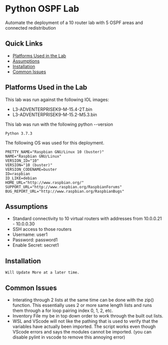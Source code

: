 Python OSPF Lab
=======

Automate the deployment of a 10 router lab with 5 OSPF areas and connected redistribution

## Quick Links

- [Platforms Used in the Lab](https://github.com/ospfpacket/python_ospf_lab#platforms-used-in-the-lab)
- [Assumptions](https://github.com/ospfpacket/python_ospf_lab#assumptions)
- [Installation](https://github.com/ospfpacket/python_ospf_lab#installation)
- [Common Issues](https://github.com/ospfpacket/python_ospf_lab#installation)

## Platforms Used in the Lab

This lab was run against the following IOL images:
- L3-ADVENTERPRISEK9-M-15.4-2T.bin
- L3-ADVENTERPRISEK9-M-15.2-M5.3.bin

This lab was run with the following python --version

```
Python 3.7.3
```

The following OS was used for this deployment.

```
PRETTY_NAME="Raspbian GNU/Linux 10 (buster)"
NAME="Raspbian GNU/Linux"
VERSION_ID="10"
VERSION="10 (buster)"
VERSION_CODENAME=buster
ID=raspbian
ID_LIKE=debian
HOME_URL="http://www.raspbian.org/"
SUPPORT_URL="http://www.raspbian.org/RaspbianForums"
BUG_REPORT_URL="http://www.raspbian.org/RaspbianBugs"
```

## Assumptions

- Standard connectivity to 10 virtual routers with addresses from 10.0.0.21 - 10.0.0.30
- SSH access to those routers
- Username: user1
- Password: password1
- Enable Secret: secret1

## Installation

```
Will Update More at a later time.
```

## Common Issues

- Interating through 2 lists at the same time can be done with the zip() function. This essentially uses 2 or more same length lists and runs them through a for loop pairing index 0, 1, 2, etc.
- Inventory File my be in top down order to work through the built out lists.
- WSL and VScode will not like the pathing that is used to verify that the variables have actually been imported. The script works even though VScode errors and says the modules cannot be imported. (you can disable pylint in vscode to remove this annoying error)
